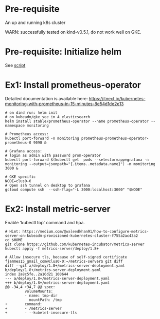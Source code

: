 # Pre-requisite 

An up and running k8s cluster

WARN: successfully tested on kind-v0.5.1, do not work well on GKE.

# Pre-requisite: Initialize helm

See [script](../A_elasticsearch/helm_init.sh)

# Ex1: Install prometheus-operator

Detailed documentation is available here:
https://itnext.io/kubernetes-monitoring-with-prometheus-in-15-minutes-8e54d1de2e13

```shell
# on dind run: helm init
# on kubeadm/gke see in A_elasticsearch
helm install stable/prometheus-operator --name prometheus-operator --namespace monitoring

# Prometheus access:
kubectl port-forward -n monitoring prometheus-prometheus-operator-prometheus-0 9090 &

# Grafana access:
# login as admin with password prom-operator
kubectl port-forward $(kubectl get  pods --selector=app=grafana -n  monitoring --output=jsonpath="{.items..metadata.name}") -n monitoring  3000 &

# GKE specific
NODE=clus0-0
# Open ssh tunnel on desktop to grafana
gcloud compute ssh  --ssh-flag="-L 3000:localhost:3000" "$NODE"
```

# Ex2: Install metric-server

Enable 'kubectl top' command and hpa.

```shell
# Hint: https://medium.com/@waleedkhan91/how-to-configure-metrics-server-on-kubeadm-provisioned-kubernetes-cluster-f755a2ac43a2
cd $HOME
git clone https://github.com/kubernetes-incubator/metrics-server
kubectl apply -f metrics-server/deploy/1.8+

# Allow insecure tls, because of self-signed certificate
fjammes15_gmail_com@clus0-0:~/metrics-server$ git diff
diff --git a/deploy/1.8+/metrics-server-deployment.yaml b/deploy/1.8+/metrics-server-deployment.yaml
index 2a8c5fe..2a16d21 100644
--- a/deploy/1.8+/metrics-server-deployment.yaml
+++ b/deploy/1.8+/metrics-server-deployment.yaml
@@ -34,4 +34,7 @@ spec:
         volumeMounts:
         - name: tmp-dir
           mountPath: /tmp
+        command:
+        - /metrics-server
+        - --kubelet-insecure-tls
```

